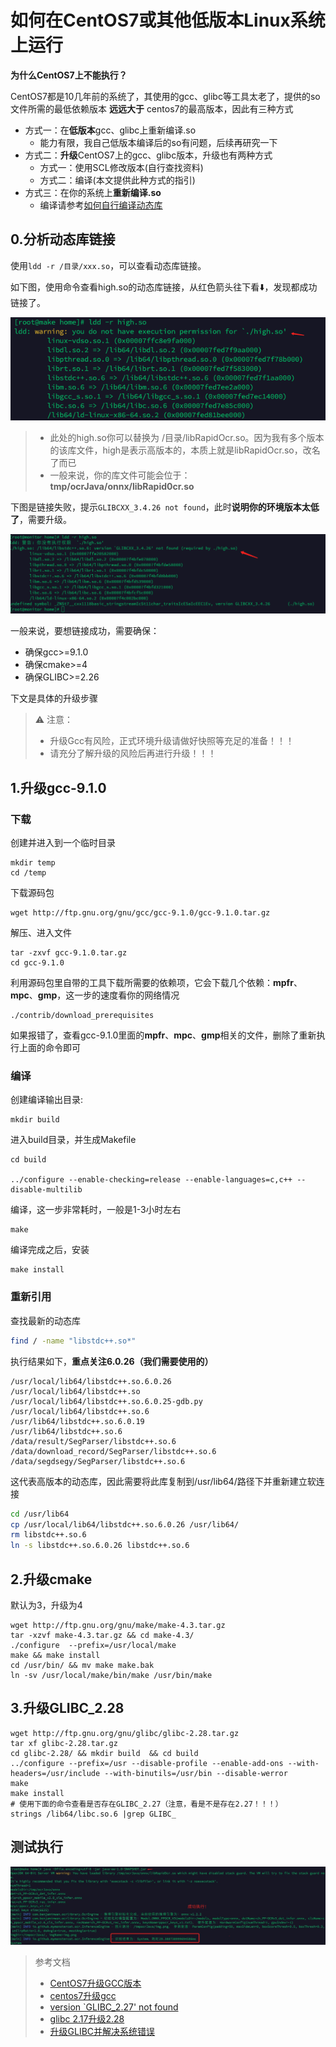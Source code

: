 # 如何在CentOS7或其他低版本Linux系统上运行

**为什么CentOS7上不能执行？**

CentOS7都是10几年前的系统了，其使用的gcc、glibc等工具太老了，提供的so文件所需的最低依赖版本 **远远大于** centos7的最高版本，因此有三种方式

- 方式一：在**低版本**gcc、glibc上重新编译.so
  - 能力有限，我自己低版本编译后的so有问题，后续再研究一下
- 方式二：**升级**CentOS7上的gcc、glibc版本，升级也有两种方式
  - 方式一：使用SCL修改版本(自行查找资料)
  - 方式二：编译(本文提供此种方式的指引)
- 方式三：在你的系统上**重新编译.so**
  - 编译请参考[如何自行编译动态库](./docs/COMPILE_LIB.md)

## 0.分析动态库链接

使用`ldd -r /目录/xxx.so`，可以查看动态库链接。

如下图，使用命令查看high.so的动态库链接，从红色箭头往下看⬇️，发现都成功链接了。

![](./img/check-success.png)

> - 此处的high.so你可以替换为 /目录/libRapidOcr.so。因为我有多个版本的该库文件，high是表示高版本的，本质上就是libRapidOcr.so，改名了而已
> - 一般来说，你的库文件可能会位于：**tmp/ocrJava/onnx/libRapid0cr.so** 

下图是链接失败，提示`GLIBCXX_3.4.26 not found`，此时**说明你的环境版本太低了**，需要升级。

![](./img/check-error.png)

一般来说，要想链接成功，需要确保：

- 确保gcc>=9.1.0
- 确保cmake>=4
- 确保GLIBC>=2.26

下文是具体的升级步骤

> ⚠️ 注意：
>
> - 升级Gcc有风险，正式环境升级请做好快照等充足的准备！！！
> - 请充分了解升级的风险后再进行升级！！！

## 1.升级gcc-9.1.0

### 下载

创建并进入到一个临时目录

```shell
mkdir temp
cd /temp
```

下载源码包

```shell
wget http://ftp.gnu.org/gnu/gcc/gcc-9.1.0/gcc-9.1.0.tar.gz
```

解压、进入文件

```shell
tar -zxvf gcc-9.1.0.tar.gz
cd gcc-9.1.0
```

利用源码包里自带的工具下载所需要的依赖项，它会下载几个依赖：**mpfr**、**mpc**、**gmp**，这一步的速度看你的网络情况

```shell
./contrib/download_prerequisites
```

如果报错了，查看gcc-9.1.0里面的**mpfr**、**mpc**、**gmp**相关的文件，删除了重新执行上面的命令即可

### 编译

创建编译输出目录:

```shell
mkdir build
```

进入build目录，并生成Makefile

```shell
cd build

../configure --enable-checking=release --enable-languages=c,c++ --disable-multilib
```

编译，这一步非常耗时，一般是1-3小时左右

```shell
make
```

编译完成之后，安装

```shell
make install
```

### 重新引用

查找最新的动态库

```bash
find / -name "libstdc++.so*"
```

执行结果如下，**重点关注6.0.26（我们需要使用的）**

```shell
/usr/local/lib64/libstdc++.so.6.0.26
/usr/local/lib64/libstdc++.so
/usr/local/lib64/libstdc++.so.6.0.25-gdb.py
/usr/local/lib64/libstdc++.so.6
/usr/lib64/libstdc++.so.6.0.19
/usr/lib64/libstdc++.so.6
/data/result/SegParser/libstdc++.so.6
/data/download_record/SegParser/libstdc++.so.6
/data/segdsegy/SegParser/libstdc++.so.6
```

这代表高版本的动态库，因此需要将此库复制到/usr/lib64/路径下并重新建立软连接

```bash
cd /usr/lib64
cp /usr/local/lib64/libstdc++.so.6.0.26 /usr/lib64/
rm libstdc++.so.6
ln -s libstdc++.so.6.0.26 libstdc++.so.6
```

## 2.升级cmake

默认为3，升级为4

```shell
wget http://ftp.gnu.org/gnu/make/make-4.3.tar.gz
tar -xzvf make-4.3.tar.gz && cd make-4.3/
./configure  --prefix=/usr/local/make
make && make install
cd /usr/bin/ && mv make make.bak
ln -sv /usr/local/make/bin/make /usr/bin/make
```

## 3.升级GLIBC_2.28

```shell
wget http://ftp.gnu.org/gnu/glibc/glibc-2.28.tar.gz
tar xf glibc-2.28.tar.gz 
cd glibc-2.28/ && mkdir build  && cd build
../configure --prefix=/usr --disable-profile --enable-add-ons --with-headers=/usr/include --with-binutils=/usr/bin --disable-werror
make
make install
# 使用下面的命令查看是否存在GLIBC_2.27（注意，看是不是存在2.27！！！）
strings /lib64/libc.so.6 |grep GLIBC_
```

## 测试执行

![](img/centos7-run-success.png)





> 参考文档
>
> - [CentOS7升级GCC版本](https://www.jianshu.com/p/cedbdf0b6bca)
> - [centos7升级gcc](https://blog.csdn.net/qq_41661056/article/details/102626401)
> - [version `GLIBC_2.27' not found ](https://www.cnblogs.com/dingshaohua/p/17103654.html)
> - [glibc 2.17升级2.28](https://blog.csdn.net/weixin_38586230/article/details/107057646)
> - [升级GLIBC并解决系统错误](https://zhuanlan.zhihu.com/p/559791450)
